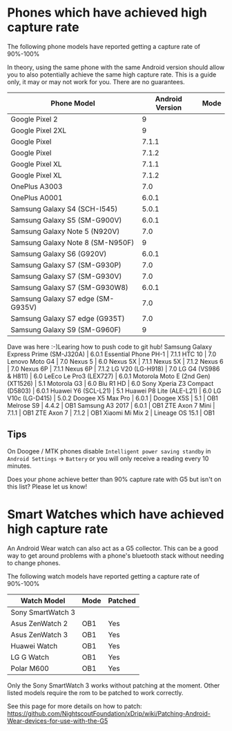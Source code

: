 # Phones which have achieved high capture rate

The following phone models have reported getting a capture rate of 90%-100%

In theory, using the same phone with the same Android version should allow you to also potentially achieve the same high capture rate. This is a guide only, it may or may not work for you. There are no guarantees.


Phone Model | Android Version | Mode
--- | --- | ---
Google Pixel 2 | 9 |
Google Pixel 2XL | 9 |
Google Pixel | 7.1.1 |
Google Pixel | 7.1.2 |
Google Pixel XL | 7.1.1
Google Pixel XL | 7.1.2
OnePlus A3003 | 7.0
OnePlus A0001 | 6.0.1
Samsung Galaxy S4 (SCH-I545) | 5.0.1
Samsung Galaxy S5 (SM-G900V) | 6.0.1
Samsung Galaxy Note 5 (N920V) | 7.0
Samsung Galaxy Note 8 (SM-N950F) | 9
Samsung Galaxy S6 (G920V) | 6.0.1
Samsung Galaxy S7 (SM-G930P) | 7.0
Samsung Galaxy S7 (SM-G930V) | 7.0
Samsung Galaxy S7 (SM-G930W8) | 6.0.1
Samsung Galaxy S7 edge (SM-G935V) | 7.0
Samsung Galaxy S7 edge (G935T) | 7.0
Samsung Galaxy S9 (SM-G960F) | 9
Dave was here :-)Learing how to push code to git hub!
Samsung Galaxy Express Prime (SM-J320A) | 6.0.1
Essential Phone PH-1 | 7.1.1
HTC 10 | 7.0
Lenovo Moto G4 | 7.0
Nexus 5 | 6.0
Nexus 5X | 7.1.1
Nexus 5X | 7.1.2
Nexus 6 | 7.0
Nexus 6P | 7.1.1
Nexus 6P | 7.1.2
LG V20 (LG-H918) | 7.0
LG G4 (VS986 & H811) | 6.0
LeEco Le Pro3 (LEX727) | 6.0.1
Motorola Moto E (2nd Gen) (XT1526) | 5.1
Motorola G3 | 6.0
Blu R1 HD | 6.0
Sony Xperia Z3 Compact (D5803) | 6.0.1
Huawei Y6 (SCL-L21) | 5.1
Huawei P8 Lite (ALE-L21) | 6.0
LG V10c (LG-D415) | 5.0.2
Doogee X5 Max Pro | 6.0.1 |
Doogee X5S | 5.1 | OB1
Melrose S9 | 4.4.2 | OB1
Samsung A3 2017 | 6.0.1 | OB1
ZTE Axon 7 Mini | 7.1.1 | OB1
ZTE Axon 7 | 7.1.2 | OB1
Xiaomi Mi Mix 2 | Lineage OS 15.1 | OB1

## Tips

On Doogee / MTK phones disable `Intelligent power saving standby` in `Android Settings` -> `Battery` or you will only receive a reading every 10 minutes.


Does your phone achieve better than 90% capture rate with G5 but isn't on this list? Please let us know!

# Smart Watches which have achieved high capture rate

An Android Wear watch can also act as a G5 collector. This can be a good way to get around problems with a phone's bluetooth stack without needing to change phones.

The following watch models have reported getting a capture rate of 90%-100%

Watch Model | Mode | Patched
--- | --- | ---
Sony SmartWatch 3 |
Asus ZenWatch 2 | OB1 | Yes
Asus ZenWatch 3 | OB1 | Yes
Huawei Watch | OB1 | Yes
LG G Watch | OB1 | Yes
Polar M600 | OB1 | Yes

Only the Sony SmartWatch 3 works without patching at the moment. Other listed models require the rom to be patched to work correctly.

See this page for more details on how to patch: https://github.com/NightscoutFoundation/xDrip/wiki/Patching-Android-Wear-devices-for-use-with-the-G5
